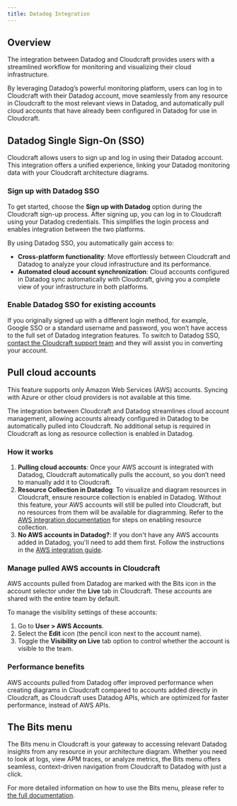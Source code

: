 ```yaml
---
title: Datadog Integration
---
```


## Overview

The integration between Datadog and Cloudcraft provides users with a streamlined workflow for monitoring and visualizing their cloud infrastructure.

By leveraging Datadog’s powerful monitoring platform, users can log in to Cloudcraft with their Datadog account, move seamlessly from any resource in Cloudcraft to the most relevant views in Datadog, and automatically pull cloud accounts that have already been configured in Datadog for use in Cloudcraft.

## Datadog Single Sign-On (SSO)

Cloudcraft allows users to sign up and log in using their Datadog account. This integration offers a unified experience, linking your Datadog monitoring data with your Cloudcraft architecture diagrams.

### Sign up with Datadog SSO

To get started, choose the **Sign up with Datadog** option during the Cloudcraft sign-up process. After signing up, you can log in to Cloudcraft using your Datadog credentials. This simplifies the login process and enables integration between the two platforms.

By using Datadog SSO, you automatically gain access to:

- **Cross-platform functionality**: Move effortlessly between Cloudcraft and Datadog to analyze your cloud infrastructure and its performance.
- **Automated cloud account synchronization**: Cloud accounts configured in Datadog sync automatically with Cloudcraft, giving you a complete view of your infrastructure in both platforms.

### Enable Datadog SSO for existing accounts

If you originally signed up with a different login method, for example, Google SSO or a standard username and password, you won’t have access to the full set of Datadog integration features. To switch to Datadog SSO, [contact the Cloudcraft support team][1] and they will assist you in converting your account.

## Pull cloud accounts

<div class="alert alert-info">This feature supports only Amazon Web Services (AWS) accounts. Syncing with Azure or other cloud providers is not available at this time.</div>

The integration between Cloudcraft and Datadog streamlines cloud account management, allowing accounts already configured in Datadog to be automatically pulled into Cloudcraft. No additional setup is required in Cloudcraft as long as resource collection is enabled in Datadog.

### How it works

1. **Pulling cloud accounts**: Once your AWS account is integrated with Datadog, Cloudcraft automatically pulls the account, so you don’t need to manually add it to Cloudcraft.
2. **Resource Collection in Datadog**: To visualize and diagram resources in Cloudcraft, ensure resource collection is enabled in Datadog. Without this feature, your AWS accounts will still be pulled into Cloudcraft, but no resources from them will be available for diagramming. Refer to the [AWS integration documentation][2] for steps on enabling resource collection.
3. **No AWS accounts in Datadog?**: If you don't have any AWS accounts added in Datadog, you'll need to add them first. Follow the instructions in the [AWS integration guide][3].

### Manage pulled AWS accounts in Cloudcraft

AWS accounts pulled from Datadog are marked with the Bits icon in the account selector under the **Live** tab in Cloudcraft. These accounts are shared with the entire team by default.

To manage the visibility settings of these accounts:

1. Go to **User > AWS Accounts**.
2. Select the **Edit** icon (the pencil icon next to the account name).
3. Toggle the **Visibility on Live** tab option to control whether the account is visible to the team.

### Performance benefits

AWS accounts pulled from Datadog offer improved performance when creating diagrams in Cloudcraft compared to accounts added directly in Cloudcraft, as Cloudcraft uses Datadog APIs, which are optimized for faster performance, instead of AWS APIs.

## The Bits menu

The Bits menu in Cloudcraft is your gateway to accessing relevant Datadog insights from any resource in your architecture diagram. Whether you need to look at logs, view APM traces, or analyze metrics, the Bits menu offers seamless, context-driven navigation from Cloudcraft to Datadog with just a click.

For more detailed information on how to use the Bits menu, please refer to [the full documentation][4].

[1]: https://app.cloudcraft.co/app/support
[2]: /integrations/amazon_web_services/#resource-collection
[3]: /integrations/amazon_web_services/
[4]: /cloudcraft/getting-started/using-bits-menu/
